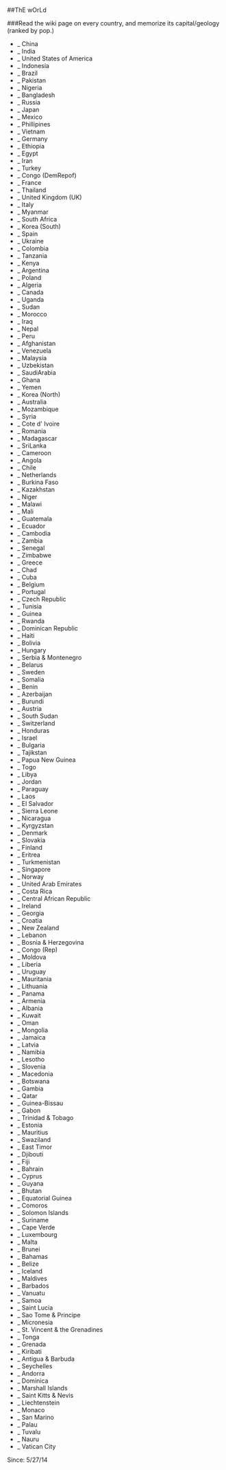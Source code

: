 ##ThE wOrLd

###Read the wiki page on every country, and memorize its capital/geology (ranked by pop.)
* _ China
* _ India
* _ United States of America
* _ Indonesia
* _ Brazil
* _ Pakistan
* _ Nigeria
* _ Bangladesh
* _ Russia
* _ Japan
* _ Mexico
* _ Phillipines
* _ Vietnam
* _ Germany
* _ Ethiopia
* _ Egypt
* _ Iran
* _ Turkey
* _ Congo (DemRepof)
* _ France
* _ Thailand
* _ United Kingdom (UK)
* _ Italy
* _ Myanmar
* _ South Africa
* _ Korea (South)
* _ Spain
* _ Ukraine
* _ Colombia
* _ Tanzania
* _ Kenya
* _ Argentina
* _ Poland
* _ Algeria
* _ Canada
* _ Uganda
* _ Sudan
* _ Morocco
* _ Iraq
* _ Nepal
* _ Peru
* _ Afghanistan
* _ Venezuela
* _ Malaysia
* _ Uzbekistan
* _ SaudiArabia
* _ Ghana
* _ Yemen
* _ Korea (North)
* _ Australia
* _ Mozambique
* _ Syria
* _ Cote d' Ivoire
* _ Romania
* _ Madagascar
* _ SriLanka
* _ Cameroon
* _ Angola
* _ Chile
* _ Netherlands
* _ Burkina Faso
* _ Kazakhstan
* _ Niger
* _ Malawi
* _ Mali
* _ Guatemala
* _ Ecuador
* _ Cambodia
* _ Zambia
* _ Senegal
* _ Zimbabwe
* _ Greece
* _ Chad
* _ Cuba
* _ Belgium
* _ Portugal
* _ Czech Republic
* _ Tunisia
* _ Guinea
* _ Rwanda
* _ Dominican Republic
* _ Haiti
* _ Bolivia
* _ Hungary
* _ Serbia & Montenegro
* _ Belarus
* _ Sweden
* _ Somalia
* _ Benin
* _ Azerbaijan
* _ Burundi
* _ Austria
* _ South Sudan
* _ Switzerland
* _ Honduras
* _ Israel
* _ Bulgaria
* _ Tajikstan
* _ Papua New Guinea
* _ Togo
* _ Libya
* _ Jordan
* _ Paraguay
* _ Laos
* _ El Salvador
* _ Sierra Leone
* _ Nicaragua
* _ Kyrgyzstan
* _ Denmark
* _ Slovakia
* _ Finland
* _ Eritrea
* _ Turkmenistan
* _ Singapore
* _ Norway
* _ United Arab Emirates
* _ Costa Rica
* _ Central African Republic
* _ Ireland
* _ Georgia
* _ Croatia
* _ New Zealand
* _ Lebanon
* _ Bosnia & Herzegovina
* _ Congo (Rep)
* _ Moldova
* _ Liberia
* _ Uruguay
* _ Mauritania
* _ Lithuania
* _ Panama
* _ Armenia
* _ Albania
* _ Kuwait
* _ Oman
* _ Mongolia
* _ Jamaica
* _ Latvia
* _ Namibia
* _ Lesotho
* _ Slovenia
* _ Macedonia
* _ Botswana
* _ Gambia
* _ Qatar
* _ Guinea-Bissau
* _ Gabon
* _ Trinidad & Tobago
* _ Estonia
* _ Mauritius
* _ Swaziland
* _ East Timor
* _ Djibouti
* _ Fiji
* _ Bahrain
* _ Cyprus
* _ Guyana
* _ Bhutan
* _ Equatorial Guinea
* _ Comoros
* _ Solomon Islands
* _ Suriname
* _ Cape Verde
* _ Luxembourg
* _ Malta
* _ Brunei
* _ Bahamas
* _ Belize
* _ Iceland
* _ Maldives
* _ Barbados
* _ Vanuatu
* _ Samoa
* _ Saint Lucia
* _ Sao Tome & Principe
* _ Micronesia
* _ St. Vincent & the Grenadines
* _ Tonga
* _ Grenada
* _ Kiribati
* _ Antigua & Barbuda
* _ Seychelles
* _ Andorra
* _ Dominica
* _ Marshall Islands
* _ Saint Kitts & Nevis
* _ Liechtenstein
* _ Monaco
* _ San Marino
* _ Palau
* _ Tuvalu
* _ Nauru
* _ Vatican City

Since: 5/27/14
